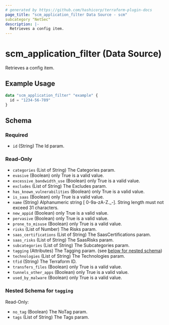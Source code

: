 ```yaml
---
# generated by https://github.com/hashicorp/terraform-plugin-docs
page_title: "scm_application_filter Data Source - scm"
subcategory "NetSec"
description: |-
  Retrieves a config item.
---
```


# scm_application_filter (Data Source)

Retrieves a config item.

## Example Usage

```terraform
data "scm_application_filter" "example" {
  id = "1234-56-789"
}
```

<!-- schema generated by tfplugindocs -->
## Schema

### Required

- `id` (String) The Id param.

### Read-Only

- `categories` (List of String) The Categories param.
- `evasive` (Boolean) only True is a valid value.
- `excessive_bandwidth_use` (Boolean) only True is a valid value.
- `excludes` (List of String) The Excludes param.
- `has_known_vulnerabilities` (Boolean) only True is a valid value.
- `is_saas` (Boolean) only True is a valid value.
- `name` (String) Alphanumeric string [ 0-9a-zA-Z._-]. String length must not exceed 31 characters.
- `new_appid` (Boolean) only True is a valid value.
- `pervasive` (Boolean) only True is a valid value.
- `prone_to_misuse` (Boolean) only True is a valid value.
- `risks` (List of Number) The Risks param.
- `saas_certifications` (List of String) The SaasCertifications param.
- `saas_risks` (List of String) The SaasRisks param.
- `subcategories` (List of String) The Subcategories param.
- `tagging` (Attributes) The Tagging param. (see [below for nested schema](#nestedatt--tagging))
- `technologies` (List of String) The Technologies param.
- `tfid` (String) The Terraform ID.
- `transfers_files` (Boolean) only True is a valid value.
- `tunnels_other_apps` (Boolean) only True is a valid value.
- `used_by_malware` (Boolean) only True is a valid value.

<a id="nestedatt--tagging"></a>
### Nested Schema for `tagging`

Read-Only:

- `no_tag` (Boolean) The NoTag param.
- `tags` (List of String) The Tags param.
